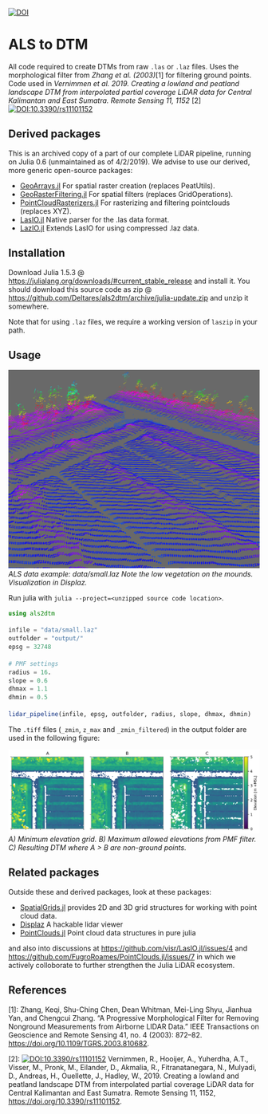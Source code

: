 [![DOI](https://zenodo.org/badge/178010374.svg)](https://zenodo.org/badge/latestdoi/178010374)
# ALS to DTM 

All code required to create DTMs from raw `.las` or `.laz` files. Uses the morphological filter from *Zhang et al. (2003)*[1] for filtering ground points.
Code used in *Vernimmen et al. 2019. Creating a lowland and peatland landscape DTM from interpolated partial coverage LiDAR data for Central Kalimantan and East Sumatra. Remote Sensing 11, 1152* [2] [![DOI:10.3390/rs11101152](https://zenodo.org/badge/DOI/10.3390/rs11101152.svg)](https://doi.org/10.3390/rs11101152)

## Derived packages
This is an archived copy of a part of our complete LiDAR pipeline, running on Julia 0.6 (unmaintained as of 4/2/2019).
We advise to use our derived, more generic open-source packages:
- [GeoArrays.jl](https://github.com/evetion/GeoArrays.jl) For spatial raster creation (replaces PeatUtils).
- [GeoRasterFiltering.jl](https://github.com/Deltares/GeoRasterFiltering.jl) For spatial filters (replaces GridOperations).
- [PointCloudRasterizers.jl](https://github.com/Deltares/PointCloudRasterizers.jl) For rasterizing and filtering pointclouds (replaces XYZ).
- [LasIO.jl](https://github.com/visr/LasIO.jl) Native parser for the .las data format.
- [LazIO.jl](https://github.com/evetion/LazIO.jl) Extends LasIO for using compressed .laz data.


## Installation
Download Julia 1.5.3 @ https://julialang.org/downloads/#current_stable_release and install it.
You should download this source code as zip @ https://github.com/Deltares/als2dtm/archive/julia-update.zip and unzip it somewhere.

Note that for using `.laz` files, we require a working version of `laszip` in your path.

## Usage
![pmf](figures/displaz.png)
*ALS data example: data/small.laz Note the low vegetation on the mounds. Visualization in Displaz.*

Run julia with `julia --project=<unzipped source code location>`.

```julia
using als2dtm

infile = "data/small.laz"
outfolder = "output/"
epsg = 32748

# PMF settings
radius = 16.
slope = 0.6
dhmax = 1.1
dhmin = 0.5

lidar_pipeline(infile, epsg, outfolder, radius, slope, dhmax, dhmin)
```

The `.tiff` files (`_zmin`, `z_max` and `_zmin_filtered`) in the output folder are used in the following figure:

![pmf](figures/pmf_example.png)
*A) Minimum elevation grid. B) Maximum allowed elevations from PMF filter. C) Resulting DTM where A > B are non-ground points.*


## Related packages
Outside these and derived packages, look at these packages:
- [SpatialGrids.jl](https://github.com/FugroRoames/SpatialGrids.jl) provides 2D and 3D grid structures for working with point cloud data.
- [Displaz](https://github.com/FugroRoames/displaz) A hackable lidar viewer
- [PointClouds.jl](https://github.com/FugroRoames/PointClouds.jl)
Point cloud data structures in pure julia

and also into discussions at
https://github.com/visr/LasIO.jl/issues/4 and https://github.com/FugroRoames/PointClouds.jl/issues/7 in which we actively colloborate to further strengthen the Julia LiDAR ecosystem.

## References
[1]: Zhang, Keqi, Shu-Ching Chen, Dean Whitman, Mei-Ling Shyu, Jianhua Yan, and Chengcui Zhang. “A Progressive Morphological Filter for Removing Nonground Measurements from Airborne LIDAR Data.” IEEE Transactions on Geoscience and Remote Sensing 41, no. 4 (2003): 872–82. https://doi.org/10.1109/TGRS.2003.810682.

[2]: [![DOI:10.3390/rs11101152](https://zenodo.org/badge/DOI/10.3390/rs11101152.svg)](https://doi.org/10.3390/rs11101152) Vernimmen, R., Hooijer, A., Yuherdha, A.T., Visser, M., Pronk, M., Eilander, D., Akmalia, R., Fitranatanegara, N., Mulyadi, D., Andreas, H., Ouellette, J., Hadley, W., 2019. Creating a lowland and peatland landscape DTM from interpolated partial coverage LiDAR data for Central Kalimantan and East Sumatra. Remote Sensing 11, 1152, https://doi.org/10.3390/rs11101152. 
